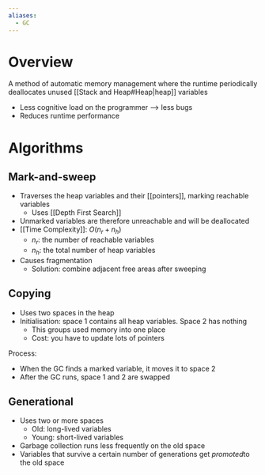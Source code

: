 ```yaml
---
aliases:
  - GC
---
```


# Overview
A method of automatic memory management where the runtime periodically deallocates unused [[Stack and Heap#Heap|heap]] variables

- Less cognitive load on the programmer --> less bugs
- Reduces runtime performance

# Algorithms
## Mark-and-sweep
- Traverses the heap variables and their [[pointers]], marking reachable variables
	- Uses [[Depth First Search]]
- Unmarked variables are therefore unreachable and will be deallocated
- [[Time Complexity]]: $O(n_{r} + n_h)$
	- $n_r$: the number of reachable variables
	- $n_h$: the total number of heap variables
- Causes fragmentation
	- Solution: combine adjacent free areas after sweeping

## Copying
- Uses two spaces in the heap
- Initialisation: space 1 contains all heap variables. Space 2 has nothing
	- This groups used memory into one place
	- Cost: you have to update lots of pointers

Process: 
- When the GC finds a marked variable, it moves it to space 2
- After the GC runs, space 1 and 2 are swapped

## Generational
- Uses two or more spaces
	- Old: long-lived variables
	- Young: short-lived variables
- Garbage collection runs less frequently on the old space
- Variables that survive a certain number of generations get *promoted*to the old space
